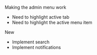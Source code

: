 Making the admin menu work

* Need to highlight active tab
* Need to highlight the active menu item

New

* Implement search
* Implement notifications